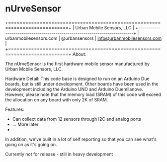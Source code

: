 # nUrveSensor
+===========================================================================+
|                         Urban Mobile Sensors, LLC                         |
+---------------------------------------------------------------------------+
|   urbanmobilesensors.com | @urbansensors | info@urbanmobilesensors.com    |
+===========================================================================+
About:

The nUrveSensor is the first hardware mobile sensor manufactured by Urban Mobile Sensors, LLC.

Hardware Detail:
This code base is designed to run on an Arduino Due boards, but is still under development.
Other boards have been used in the development including the Arduino UNO and Arduino Duemilanove. However, please note that the memory load (SRAM) of this code will exceed the allocation on any board with only 2K of SRAM.

Features:
- Can collect data from 12 sensors through I2C and analog ports
- ... More later 
- 

In addition, we've built in a lot of self reporting so that you can see what's going on as it's going on.

Currently not for release - still in heavy development
